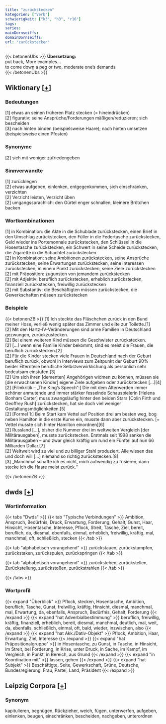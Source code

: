 ```yaml
---
title: "zurückstecken"
kategorien: ["Verb"]
schwierigkeit: ["k3", "h3", "r16"]
tags:
series:
mainDornseiffs:
domainDornseiffs:
url: "zurückstecken"
---
```


{{< betonenÜbs >}}
**Übersetzung:**  
put back, More examples...  
to come down a peg or two, moderate  one’s demands  
{{< /betonenÜbs >}}

## Wiktionary [[+](https://de.wiktionary.org/wiki/zurückstecken)]

### Bedeutungen
[1] etwas an seinen früheren Platz stecken (= hineindrücken)  
[2] figurativ: seine Ansprüche/Forderungen mäßigen/reduzieren; sich bescheiden  
[3] nach hinten binden (beispielsweise Haare); nach hinten umsetzen (beispielsweise einen Pfosten)  

### Synonyme
[2] sich mit weniger zufriedengeben  

### Sinnverwandte
[1] zurücklegen  
[2] etwas aufgeben, einlenken, entgegenkommen, sich einschränken, verzichten  
[2] Verzicht leisten, Verzicht üben  
[2] umgangssprachlich: den Gürtel enger schnallen, kleinere Brötchen backen  

### Wortkombinationen
[1] in Kombination: die Akte in die Schublade zurückstecken, einen Brief in den Umschlag zurückstecken, den Füller in die Federtasche zurückstecken, Geld wieder ins Portemonnaie zurückstecken, den Schlüssel in die Hosentasche zurückstecken, ein Schwert in seine Scheide zurückstecken, die Zigarette in die Schachtel zurückstecken  
[2] in Kombination: seine Ambitionen zurückstecken, seine Ansprüche zurückstecken, seine Erwartungen zurückstecken, seine Interessen zurückstecken, in einem Punkt zurückstecken, seine Ziele zurückstecken  
[2] mit Präposition: zugunsten von jemandem zurückstecken  
[2] mit Adjektiv: beruflich zurückstecken, erheblich zurückstecken, finanziell zurückstecken, freiwillig zurückstecken  
[2] mit Substantiv: die Beschäftigten müssen zurückstecken, die Gewerkschaften müssen zurückstecken  

### Beispiele
{{< betonenZB >}}
[1] Ich steckte das Fläschchen zurück in den Bund meiner Hose, verließ wenig später das Zimmer und eilte zur Toilette.[1]  
[2] Mit den Hartz-IV-Veränderungen sind arme Familien in Deutschland gezwungen, zurückzustecken.  
[2] Bei einem weiteren Kind müssen die Geschwister zurückstecken.  
[2] […] wenn eine Familie Kinder bekommt, sind es meist die Frauen, die beruflich zurückstecken.[2]  
[2] Für die Kinder stecken viele Frauen in Deutschland nach der Geburt beruflich zurück, obwohl in Interviews zum Zeitpunkt der Geburt 90% beider Elternteile berufliche Selbstverwirklichung als persönlich sehr bedeutsam einstufen.[3]  
[2] Um sich ihren [dementen] Angehörigen widmen zu können, müssen sie [die erwachsenen Kinder] eigene Ziele aufgeben oder zurückstecken […][4]  
[2] [Filmkritik – „The King’s Speech“:] Die mit dem Älterwerden immer schöner anmutende und immer stärker fesselnde Schauspielerin [Helena Bonham Carter] muss zwangsläufig hinter den beiden Stars [Colin Firth und Geoffrey Rush] zurückstecken, hat sie doch viel weniger Gestaltungsmöglichkeiten.[5]  
[2] [Formel 1:] Beim Start kam Vettel auf Position drei am besten weg, bog neben Hamilton in die erste Kurve ein, musste dann aber zurückstecken. [= Vettel musste sich hinter Hamilton einordnen][6]  
[2] Russland […], bisher die Nummer drei im weltweiten Vergleich [der Militärausgaben], musste zurückstecken. Erstmals seit 1998 sanken die Militärausgaben – und zwar gleich kräftig um rund ein Fünftel auf nun 66 Milliarden Dollar.[7]  
[2] Weltweit wird zu viel und zu billiger Stahl produziert. Alle wissen das und doch will […] niemand so richtig zurückstecken.[8]  
[3] „Manchmal schaffe ich es nicht, mich aufwendig zu frisieren, dann stecke ich die Haare meist zurück.“  

{{< /betonenZB >}}


## dwds [[+](https://www.dwds.de/wb/zurückstecken)]

### Wortinformation
{{< tabs "Dwds" >}}
{{< tab "Typische Verbindungen" >}}
Ambition, Anspruch, Bedürfnis, Druck, Erwartung, Forderung, Gehalt, Gunst, Haar, Hinsicht, Hosentasche, Interesse, Pflock, Streit, Tasche, Ziel, bereit, beruflich, da, diesmal, ebenfalls, einmal, erheblich, freiwillig, kräftig, mal, manchmal, oft, schließlich, stecken
{{< /tab >}}

{{< tab "alphabetisch vorangehend" >}}
zurückstauen, zurückstampfen, zurückstaken, zurückspulen, zurückspringen
{{< /tab >}}

{{< tab "alphabetisch vorangehend" >}}
zurückstehen, zurückstellen, Zurückstellung, zurückstoßen, zurückstrahlen
{{< /tab >}}

{{< /tabs >}}

### Wortprofil
{{< expand "Überblick" >}} Pflock, stecken, Hosentasche, Ambition, beruflich, Tasche, Gunst, freiwillig, kräftig, Hinsicht, diesmal, manchmal, mal, Erwartung, da, ebenfalls, Anspruch, Bedürfnis, Gehalt, Forderung {{< /expand >}}
{{< expand "hat Adverbialbestimmung" >}} beruflich, freiwillig, kräftig, finanziell, erheblich, bereit, diesmal, manchmal, deutlich, mal, weit, da, ebenfalls, schließlich, einmal, oft, bald, wieder, inzwischen, also {{< /expand >}}
{{< expand "hat Akk./Dativ-Objekt" >}} Pflock, Ambition, Haar, Erwartung, Ziel, Interesse {{< /expand >}}
{{< expand "hat Präpositionalgruppe" >}} in Hosentasche, zu Gunst, in Tasche, in Hinsicht, im Streit, bei Forderung, in Krise, unter Druck, in Sache, im Kampf, im Vergleich, in Punkt, in Bereich, aus Grund {{< /expand >}}
{{< expand "in Koordination mit" >}} lassen, gehen {{< /expand >}}
{{< expand "hat Subjekt" >}} Beschäftigte, Seite, Gewerkschaft, Grüne, Deutsche, Bundesregierung, Frau, Partei, Land, Präsident {{< /expand >}}

## Leipzig Corpora [[+](https://corpora.uni-leipzig.de/en/res?word=zurückstecken&corpusId=deu_newscrawl-public_2018)]


### Synonym
kapitulieren, begnügen, Rückzieher, weich, fügen, unterwerfen, aufgeben, einlenken, beugen, einschränken, bescheiden, nachgeben, unterordnen

